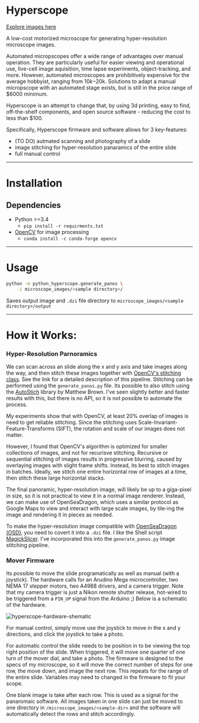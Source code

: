 # Hyperscope

[Explore images here](https://momonala.github.io/hyperscope.github.io/)

A low-cost motorized microscope for generating hyper-resolution microscope images. 

Automated micropscopes offer a wide range of advantages over manual operation. They are particularly useful for easier viewing and operational use, live-cell image aquisition, time lapse experiments, object-tracking, and more. However, automated microscopes are prohibitively expensive for the average hobbyist, ranging from $10k-$20k. Solutions to adapt a manual micropscope with an automated stage exists, but is still in the price range of $6000 minimum. 

Hyperscope is an attempt to change that, by using 3d printing, easy to find, off-the-shelf components, and open source software  - reducing the cost to less than $100. 

Specifically, Hyperscope firmware and software allows for 3 key-features: 
 
- (TO DO) autmated scanning and photography of a slide
- image stitching for hyper-resolution panaramics of the entire slide
- full manual control

---     
# Installation 
## Dependencies 
-  Python >=3.4
    - `pip install -r requirments.txt`
- [OpenCV](https://opencv.org/) for image processing
    - `conda install -c conda-forge opencv `

--- 
# Usage
```bash
python -m python_hyperscope.generate_panos \
    -i microscope_images/<sample directory>/
```

Saves output image and `.dzi` file directory to `microscope_images/<sample directory>/output`

--- 
# How it Works:

### Hyper-Resolution Parnoramics
We can scan across an slide along the x and y axis and take images along the way, and then stitch these images together with [OpenCV's stitching class](https://docs.opencv.org/2.4/modules/stitching/doc/introduction.html). See the link for a detailed description of this pipeline. Stitching can be performed using the `generate_panos.py` file. Its possible to also stitch using the [AutoStich](http://matthewalunbrown.com/autostitch/autostitch.html) library by Matthew Brown. I've seen slightly better and faster results with this, but there is no API, so it is not possible to automate the process.

My experiments show that with OpenCV, at least 20% overlap of images is need to get reliable stitching. Since the stitching uses Scale-Invariant-Feature-Transforms (SIFT), the rotation and scale of our images does not matter. 

However, I found that OpenCV's algorithm is optimized for smaller collections of images, and not for recurisve stitching. Recursive or sequential stitching of images results in progressive blurring, caused by overlaying images with slight frame shifts. Instead, its best to stitch images in batches. Ideally, we stitch one entire horizontal row of images at a time, then stitch these large horizontal stacks.

The final panoramic, hyper-resolution image, will likely be up to a giga-pixel in size, so it is not practical to view it in a normal image renderer. Instead, we can make use of OpenSeaDragon, which uses a similar protocol as Google Maps to view and interact with large scale images, by tile-ing the image and rendering it in pieces as needed. 

To make the hyper-resolution image compatible with [OpenSeaDragon (OSD)](https://openseadragon.github.io/#downloadh), you need to covert it into a `.dzi` file. I like the Shell script [MagickSlicer](https://github.com/VoidVolker/MagickSlicer). I've incorporated this into the `generate_panos.py` image stitching pipeline.

### Mover Firmware

Its possible to move the slide programatically as well as manual (with a joystick). The hardware calls for an Arudino Mega microcontroller, two NEMA 17 stepper motors, two A4988 drivers, and a camera trigger. Note that my camera trigger is just a Nikon remote shutter release, hot-wired to be triggered from a `PIN_UP` signal from the Arduino ;) Below is a schematic of the hardware.

![hyperscope-hardware-shematic](assets/hyperscope-hardware-shematic.png "hyperscope-hardware-shematic")

For manual control, simply move use the joystick to move in the x and y directions, and click the joystick to take a photo.

For automatic control the slide needs to be position in to be viewing the top right position of the slide. When triggered, it will move one quarter of one turn of the mover dial, and take a photo. The firmware is designed to the specs of my microscope, so it will move the correct number of steps for one row, the move down, and image the next row. This repeats for the range of the entire slide. Variables may need to changed in the firmware to fit your scope.

One blank image is take after each row. This is used as a signal for the panaromaic software. All images taken in one slide can just be moved to one directory in `/microscope_images/<sample-dir>` and the software will automatically detect the rows and stitch accordingly. 